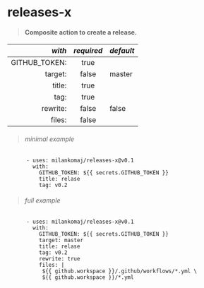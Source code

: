 # releases-x
> #### Composite action to create a release.


*with* | *required*  | *default*
---: | :---: | :---
GITHUB_TOKEN: |true  |
target:       |false | master
title:        |true  |
tag:          |true  |
rewrite:      |false | false
files:        |false |

> ###### minimal example
```
      - uses: milankomaj/releases-x@v0.1
        with:
          GITHUB_TOKEN: ${{ secrets.GITHUB_TOKEN }}
          title: relase
          tag: v0.2
 ```

> ###### full example
```
      - uses: milankomaj/releases-x@v0.1
        with:
          GITHUB_TOKEN: ${{ secrets.GITHUB_TOKEN }}
          target: master
          title: relase
          tag: v0.2
          rewrite: true
          files: |
           ${{ github.workspace }}/.github/workflows/*.yml \
           ${{ github.workspace }}/*.yml
```